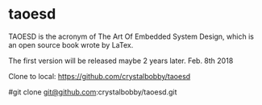 # taoesd

TAOESD is the acronym of The Art Of Embedded System Design, which is an open source book wrote by LaTex.

The first version will be released maybe 2 years later. Feb. 8th 2018

Clone to local:
https://github.com/crystalbobby/taoesd


#git clone git@github.com:crystalbobby/taoesd.git
